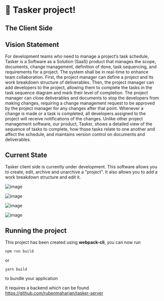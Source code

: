 # 🚀 Tasker project!

## The Client Side

## Vision Statement
For development teams who need to manage a project’s task schedule, Tasker is a Software as a Solution (SaaS) product that manages the scope, documents, change management, definition of done, task sequencing, and requirements for a project. The system shall be in real-time to enhance team collaboration. First, the project manager can define a project and its work breakdown structure of deliverables. Then, the project manager can add developers to the project, allowing them to complete the tasks in the task sequence diagram and mark their level of completion. The project manager can close deliverables and documents to stop the developers from making changes, requiring a change management request to be approved by the project manager for any changes after that point. Whenever a change is made or a task is completed, all developers assigned to the project will receive notifications of the changes. Unlike other project management software, our product, Tasker, shows a detailed view of the sequence of tasks to complete, how those tasks relate to one another and affect the schedule, and maintains version control on documents and deliverables.

## Current State

Tasker client side is currently under development. This software allows you to create, edit, archive and unarchive a "project". It also allows you to add a work breakdown structure and edit it.

![image](https://user-images.githubusercontent.com/20319268/166624315-7b214e88-d76b-4056-9621-3b355298af4d.png)

![image](https://user-images.githubusercontent.com/20319268/166624327-539fc3e2-2894-4969-a5f5-98f6cf180a4c.png)

![image](https://user-images.githubusercontent.com/20319268/166624402-64769717-465c-4614-bcd8-b09d1b3c5970.png)

![image](https://user-images.githubusercontent.com/20319268/166624467-dd11f49c-6dfc-4be4-80d4-d0bada0ffa1a.png)


## Running the project

This project has been created using **webpack-cli**, you can now run

```
npm run build
```

or

```
yarn build
```

to bundle your application

It requires a backend which can be found https://github.com/rubenmaharjan/tasker-server
